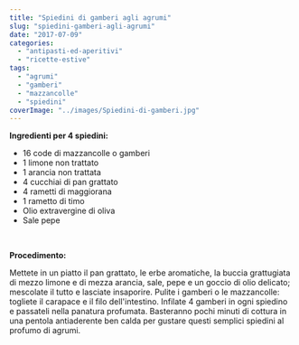 ```yaml
---
title: "Spiedini di gamberi agli agrumi"
slug: "spiedini-gamberi-agli-agrumi"
date: "2017-07-09"
categories: 
  - "antipasti-ed-aperitivi"
  - "ricette-estive"
tags: 
  - "agrumi"
  - "gamberi"
  - "mazzancolle"
  - "spiedini"
coverImage: "../images/Spiedini-di-gamberi.jpg"
---
```


**Ingredienti per 4 spiedini:**

- 16 code di mazzancolle o gamberi
- 1 limone non trattato
- 1 arancia non trattata
- 4 cucchiai di pan grattato
- 4 rametti di maggiorana
- 1 rametto di timo
- Olio extravergine di oliva
- Sale pepe

 

**Procedimento:**

Mettete in un piatto il pan grattato, le erbe aromatiche, la buccia grattugiata di mezzo limone e di mezza arancia, sale, pepe e un goccio di olio delicato; mescolate il tutto e lasciate insaporire. Pulite i gamberi o le mazzancolle: togliete il carapace e il filo dell'intestino. Infilate 4 gamberi in ogni spiedino e passateli nella panatura profumata. Basteranno pochi minuti di cottura in una pentola antiaderente ben calda per gustare questi semplici spiedini al profumo di agrumi.

